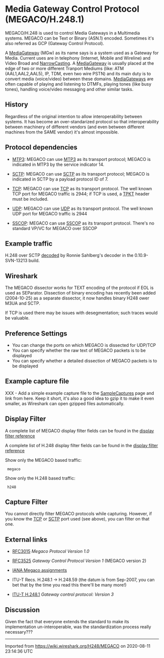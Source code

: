 # Media Gateway Control Protocol (MEGACO/H.248.1)

MEGACO/H.248 is used to control Media Gateways in a Multimedia systems. MEGACO can be Text or Binary (ASN.1) encoded. Sometimes it's also referred as GCP (Gateway Control Protocol).

A [MediaGateway](/MediaGateway) (MGw) as its name says is a system used as a Gateway for Media. Current uses are in telephony (Internet, Mobile and Wireline) and Video Broad and [NarrowCasting](/NarrowCasting). A [MediaGateway](/MediaGateway) is usually placed at the edge of two or more different Tranport Mediums (like: ATM (AAL1,AAL2,AAL5), IP, TDM, even two wire PSTN) and its main duty is to convert media (voice/video) between these domains. [MediaGateways](/MediaGateways) are often capable of playing and listening to DTMFs, playing tones (like busy tones), handling voice/video messaging and other similar tasks.

## History

Regardless of the original intention to allow interoperability between systems. It has become an over-standarized protocol so that interoperability between machinery of different vendors (and even between different machines from the SAME vendor) it's almost impossible.

## Protocol dependencies

  - [MTP3](/MTP3): MEGACO can use [MTP3](/MTP3) as its transport protocol; MEGACO is indicated in MTP3 by the service indicator 14.

  - [SCTP](/SCTP): MEGACO can use [SCTP](/SCTP) as its transport protocol; MEGACO is indicated in SCTP by a payload protocol ID of 7.

  - [TCP](/TCP): MEGACO can use [TCP](/TCP) as its transport protocol. The well known TCP port for MEGACO traffic is 2944; if TCP is used, a [TPKT](/TPKT) header must be included.

  - [UDP](/UDP): MEGACO can use [UDP](/UDP) as its transport protocol. The well known UDP port for MEGACO traffic is 2944

  - [SSCOP](/SSCOP): MEGACO can use [SSCOP](/SSCOP) as its transport protocol. There's no standard VP/VC for MEGACO over SSCOP

## Example traffic

H.248 over SCTP [decoded](uploads/__moin_import__/attachments/H248/MEGACO/H.248decoded.gif "decoded") by Ronnie Sahlberg's decoder in the 0.10.9-SVN-13213 build.

## Wireshark

The MEGACO dissector works for TEXT encoding of the protocol if EOL is used as SEParator. Dissection of binary encoding has recently been added (2004-10-25) as a separate dissector, it now handles binary H248 ower M3UA and SCTP.

If TCP is used there may be issues with desegmentation; such traces would be valuable.

## Preference Settings

  - You can change the ports on which MEGACO is dissected for UDP/TCP
  - You can specify whether the raw text of MEGACO packets is to be displayed
  - You can specify whether a detailed dissection of MEGACO packets is to be displayed

## Example capture file

XXX - Add a simple example capture file to the [SampleCaptures](/SampleCaptures) page and link from here. Keep it short, it's also a good idea to gzip it to make it even smaller, as Wireshark can open gzipped files automatically.

## Display Filter

A complete list of MEGACO display filter fields can be found in the [display filter reference](http://www.wireshark.org/docs/dfref/m/megaco.html)

A complete list of H.248 display filter fields can be found in the [display filter reference](http://www.wireshark.org/docs/dfref/h/h248.html)

Show only the MEGACO based traffic:

``` 
 megaco
```

Show only the H.248 based traffic:

``` 
 h248
```

## Capture Filter

You cannot directly filter MEGACO protocols while capturing. However, if you know the [TCP](/TCP) or [SCTP](/SCTP) port used (see above), you can filter on that one.

## External links

  - [RFC3015](http://www.ietf.org/rfc/rfc3015.txt) *Megaco Protocol Version 1.0*

  - [RFC3525](http://www.ietf.org/rfc/rfc3525.txt) *Gateway Control Protocol Version 1* (MEGACO version 2)

  - [IANA Megaco assignments](http://www.iana.org/assignments/megaco-h248)

  - ITU-T Recs. H.248.1 -\> H.248.59 (the datum is from Sep-2007, you can bet that by the time you read this there'll be many more\!)

  - [ITU-T H.248.1](http://www.itu.int/rec/T-REC-H.248.1-200509-I/) *Gateway control protocol: Version 3*

## Discussion

Given the fact that everyone extends the standard to make its implementation un-interoperable, was the standardization process really necessary???

---

Imported from https://wiki.wireshark.org/H248/MEGACO on 2020-08-11 23:14:36 UTC
